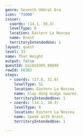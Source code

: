 ```yaml
---
genre: Seventh Umbral Era
icon: '71000'
issuer:
  coords: (14.1, 30.3)
  levelType: 8
  location: Eastern La Noscea
  name: Drest
  territoryIntendedUse: 1
layout: quest
level: 33
name: That Weight
output: false
questId: GaiUsb305_00846
rowId: 66382
steps:
  - coords: (17.0, 31.9)
    levelType: 51
    location: Eastern La Noscea
    name: Slay dung midge swarms.
    territoryIntendedUse: 1
  - coords: (14.1, 30.3)
    levelType: 8
    location: Eastern La Noscea
    name: Speak with Drest.
    territoryIntendedUse: 1

---
```

